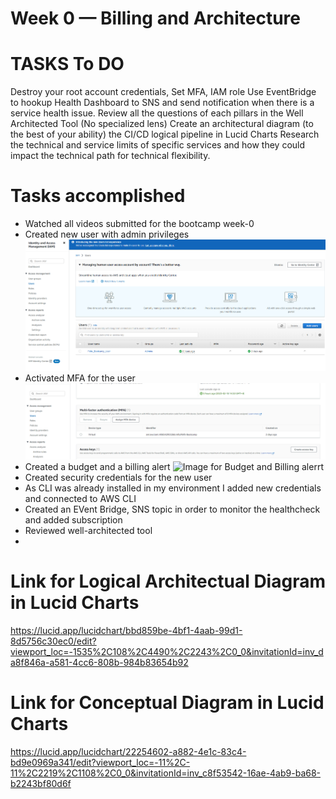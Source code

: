# Week 0 — Billing and Architecture

# TASKS To DO

Destroy your root account credentials, Set MFA, IAM role
Use EventBridge to hookup Health Dashboard to SNS and send notification when there is a service health issue.
Review all the questions of each pillars in the Well Architected Tool (No specialized lens)
Create an architectural diagram (to the best of your ability) the CI/CD logical pipeline in Lucid Charts
Research the technical and service limits of specific services and how they could impact the technical path for technical flexibility. 

# Tasks accomplished

- Watched all videos submitted for the bootcamp week-0
- Created new user with admin privileges
![Image for new user and group](assets/week-0-screenshots/User%20and%20Group.png)
- Activated MFA for the user
![Image for new MFA activation](assets/week-0-screenshots/MFA%20and%20Acces%20Key.png)
- Created a budget and a billing alert
![Image for Budget and Billing alerrt](assets/week-0-screenshots/)
- Created security credentials for the new user
- As CLI was already installed in my environment I added new credentials and connected to AWS CLI
- Created an EVent Bridge, SNS topic in order to  monitor the healthcheck and added subscription
- Reviewed well-architected tool
-

# Link for Logical Architectual Diagram in Lucid Charts
https://lucid.app/lucidchart/bbd859be-4bf1-4aab-99d1-8d5756c30ec0/edit?viewport_loc=-1535%2C108%2C4490%2C2243%2C0_0&invitationId=inv_da8f846a-a581-4cc6-808b-984b83654b92

# Link for Conceptual Diagram in Lucid Charts
https://lucid.app/lucidchart/22254602-a882-4e1c-83c4-bd9e0969a341/edit?viewport_loc=-11%2C-11%2C2219%2C1108%2C0_0&invitationId=inv_c8f53542-16ae-4ab9-ba68-b2243bf80d6f
